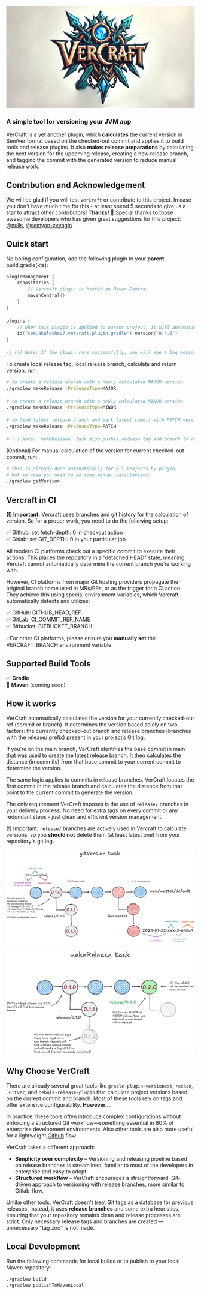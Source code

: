 ![logo.png](docs/logo.png)

### A simple tool for versioning your JVM app

VerCraft is a [yet another](#why-choose-vercraft) plugin, which **calculates** the current version in SemVer format based on the checked-out commit and applies it to 
build tools and release plugins. It also **makes release preparations** by calculating the next version for the upcoming release, 
creating a new release branch, and tagging the commit with the generated version to reduce manual release work.

## Contribution and Acknowledgement
We will be glad if you will test `VerCraft` or contribute to this project.
In case you don't have much time for this - at least spend 5 seconds to give us a star to attract other contributors! 
**Thanks!** :partying_face: Special thanks to those awesome developers who has given great suggestions for this project: 
[@nulls](https://github.com/nulls), [@semyon-zvyagin](https://github.com/semyon-zvyagin)

## Quick start
No boring configuration, add the following plugin to your **parent** build.gradle(kts):
```kotlin
pluginManagement {
    repositories {
        // Vercraft plugin is hosted on Maven Central
        mavenCentral()
    }
}

plugins {
    // when this plugin is applied to parent project, it will automatically calculate and set the version of the project
    id("com.akuleshov7.vercraft.plugin-gradle") version("0.4.0")
}

// (!) Note: If the plugin runs successfully, you will see a log message like this: `>> VerCrafted: 0.0.1`.
```

To create local release tag, local release branch, calculate and return version, run:
```bash
# to create a release branch with a newly calculated MAJOR version
./gradlew makeRelease -PreleaseType=MAJOR

# to create a release branch with a newly calculated MINOR version
./gradlew makeRelease -PreleaseType=MINOR

# to find latest release branch and mark latest commit with PATCH version
./gradlew makeRelease -PreleaseType=PATCH

# (!) Note: `makeRelease` task also pushes release tag and branch to remote git hosting.
```

(Optional) For manual calculation of the version for current checked-out commit, run:
```bash
# this is already done automatically for all projects by plugin,
# but in case you need to do some manual calculations:
./gradlew gitVersion
```

## Vercraft in CI

**(!) Important:** Vercraft uses branches and git history for the calculation of version. 
So for a proper work, you need to do the following setup:

✅ Github: set fetch-depth: 0 in checkout action \
✅ Gitlab: set GIT_DEPTH: 0 in your particular job 

All modern CI platforms check out a specific commit to execute their actions. 
This places the repository in a “detached HEAD” state, meaning Vercraft cannot automatically determine the current branch 
you’re working with.

However, CI platforms from major Git hosting providers propagate the original branch name used in MRs/PRs, 
or as the trigger for a CI action. They achieve this using special environment variables, which Vercraft automatically 
detects and utilizes:

✅ GitHub: GITHUB_HEAD_REF \
✅ GitLab: CI_COMMIT_REF_NAME \
✅ Bitbucket: BITBUCKET_BRANCH

💡For other CI platforms, please ensure you **manually set** the VERCRAFT_BRANCH environment variable.

## Supported Build Tools
✅ **Gradle** \
🚧 **Maven** (coming soon)

## How it works
VerCraft automatically calculates the version for your currently checked-out ref (commit or branch). 
It determines the version based solely on two factors: the currently checked-out branch and release branches 
(branches with the release/ prefix) present in your project’s Git log.

If you’re on the main branch, VerCraft identifies the base commit in main that was used to create the latest release branch. 
It then calculates the distance (in commits) from that base commit to your current commit to determine the version.

The same logic applies to commits in release branches. VerCraft locates the first commit in the release branch and calculates the 
distance from that point to the current commit to generate the version.

The only requirement VerCraft imposes is the use of `release/` branches in your delivery process. 
No need for extra tags on every commit or any redundant steps - just clean and efficient version management.

(!) Important: `release/` branches are actively used in Vercraft to calculate versions, so you **should not** delete them 
(at least latest one) from your repository's git log.

![docs/gitVersion.png](docs/gitVersion.png)

![docs/makeRelease.png](docs/makeRelease.png)

## Why Choose VerCraft
There are already several great tools like `gradle-plugin-versionest`, `reckon`, `JGitver`, and `nebula-release-plugin` 
that calculate project versions based on the current commit and branch. 
Most of these tools rely on tags and offer extensive configurability. **However...**

In practice, these tools often introduce complex configurations without enforcing 
a structured Git workflow—something essential in 80% of enterprise development environments. 
Also other tools are also more useful for a lightweight [Github](https://docs.github.com/en/get-started/using-github/github-flow) flow.

VerCraft takes a different approach:
- **Simplicity over complexity** – Versioning and releasing pipeline based on release branches
is streamlined, familiar to most of the developers in enterprise and easy to adopt.
- **Structured workflow** – VerCraft encourages a straightforward, Git-driven approach to versioning with 
release branches, more similar to Gitlab-flow.

Unlike other tools, VerCraft doesn't treat Git tags as a database for previous releases. 
Instead, it uses **release branches** and some extra heuristics, ensuring that your repository 
remains clean and release processes are strict. 
Only necessary release tags and branches are created — unnecessary "tag zoo" is not made.

## Local Development
Run the following commands for local builds or to publish to your local Maven repository:
```bash
./gradlew build
./gradlew publishToMavenLocal
```
